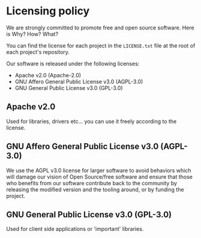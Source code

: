 # Licensing policy

We are strongly committed to promote free and open source software. Here is Why? How? What?


You can find the license for each project in the `LICENSE.txt` file at the root of each project's repository.

Our software is released under the following licenses:

* Apache v2.0 (Apache-2.0)
* GNU Affero General Public License v3.0 (AGPL-3.0)
* GNU General Public License v3.0 (GPL-3.0)

## Apache v2.0

Used for libraries, drivers etc... you can use it freely according to the license.

## GNU Affero General Public License v3.0 (AGPL-3.0)

We use the AGPL v3.0 license for larger software to
avoid behaviors which will damage our vision of Open Source/free software and ensure
that those who benefits from our software contribute back to the community
by releasing the modified version and the tooling around, or by funding the project.

## GNU General Public License v3.0 (GPL-3.0)

Used for client side applications or 'important' libraries.